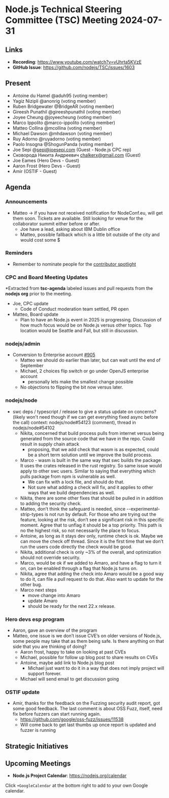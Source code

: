 # Node.js Technical Steering Committee (TSC) Meeting 2024-07-31

## Links

* **Recording**:  <https://www.youtube.com/watch?v=vUhrta5KVzE>
* **GitHub Issue**: <https://github.com/nodejs/TSC/issues/1603>

## Present

* Antoine du Hamel @aduh95 (voting member)
* Yagiz Nizipli @anonrig (voting member)
* Ruben Bridgewater @BridgeAR (voting member)
* Gireesh Punathil @gireeshpunathil (voting member)
* Joyee Cheung @joyeecheung (voting member)
* Marco Ippolito @marco-ippolito (voting member)
* Matteo Collina @mcollina (voting member)
* Michael Dawson @mhdawson (voting member)
* Ruy Adorno @ruyadorno (voting member)
* Paolo Insogna @ShogunPanda (voting member)
* Joe Sepi @<sepi@joesepi.com> (Guest - Node.js CPC rep)
* Сковорода Никита Андреевич <chalkerx@gmail.com> (Guest)
* Joe Eames (Hero Devs - Guest)
* Aaron Frost (Hero Devs - Guest)
* Amir (OSTIF - Guest)

## Agenda

### Announcements

* Matteo -> if you have not received notification for NodeConf.eu, will get them soon. Tickets are available. Still looking for venue for the collaborator summit either before or after.
  * Joe have a lead, asking about IBM Dublin office
  * Matteo, possible fallback which is a little bit outside of the city and would cost some $

### Reminders

* Remember to nominate people for the [contributor spotlight](https://github.com/nodejs/node/blob/main/doc/contributing/reconizing-contributors.md#bi-monthly-contributor-spotlight)

### CPC and Board Meeting Updates

*Extracted from **tsc-agenda** labeled issues and pull requests from the **nodejs org** prior to the meeting.

* Joe, CPC update
  * Code of Conduct moderation team settled, PR open
* Matteo, Board update
  * Plan to have an Node.js event in 2025 is progressing.  Discussion of how much focus would
    be on Node.js versus other topics. Top location would be Seattle and Fall, but still in
    discussion.

### nodejs/admin

* Conversion to Enterprise account [#905](https://github.com/nodejs/admin/issues/905)
  * Matteo we should do earlier than later, but can wait until the end of September
  * Michael, 2 choices flip switch or go under OpenJS enterprise account
    * personally lets make the smallest change possible
  * No objections to flipping the bit now versus later.

### nodejs/node

* swc deps / typescript / release to give a status update on concerns?
(likely won't need though if we can get everything fixed async before the call)
context: nodejs/node#54123 (comment), thread in nodejs/node#54102
  * Nikita, concerned that build process pulls from internet versus being generated from the
    source code that we have in the repo. Could result in supply chain attack
    * proposing, that we add check that wasm is as expected, could be a short term solution until
      we improve the build process.
  * Marco - wasm is built in the same way that swc builds the package. It uses the crates
    released in the rust registry. So same issue would apply to other swc users. Similar to saying
    that everything which pulls package from npm is vulnerable as well.
    * We can fix with a lock file, and should do that.
    * Not sure what adding a check will fix, and it applies to other ways that we build
      dependencies as well.
  * Nikita, there are some other fixes that should be pulled in in addition to adding the security
    check.
  * Matteo, don’t think the safeguard is needed, since --experimental-strip-types is not run by
    default. For those who are trying out the feature, looking at the risk, don’t see a significant risk
    in this specific moment. Agree that to unflag it should be a top priority. This path is no the
    highest risk, so not necessarily the place to focus.
  * Antoine, as long as it stays dev only, runtime check is ok. Maybe we can move the check off
    thread. Since it is the first time that we don’t run the users code directly the check would be
    good.
  * Nikita, additional check is only ~3% of the overall, and optimization should not override
    security.
  * Marco, would be ok if we added to Amaro, and have a flag to turn it on, can be enabled
    through a flag that Node.js turns on.
  * Nikita, agree that adding the check into Amaro would be a good way to do it, can file a pull
    request to do that. Also want to update for the other bug.
  * Marco next steps
    * move change into Amaro
    * update Amaro
    * should be ready for the next 22.x release.

### Hero devs esp program

* Aaron, gave an overview of the program
* Matteo, one issue is we don’t issue CVE’s on older versions of Node.js, some people may take
  that as them being safe. Is there anything on that side that you are thinking of doing?
  * Aaron frost, happy to take on looking at past CVEs
  * Michael, possible for follow up blog post to share results on CVEs
  * Antoine, maybe add link to Node.js blog post
    * Michael just want to do it in a way that does not imply project will support forever.
  * Michael will send email to get discussion going

### OSTIF update

* Amir, thanks for the feedback on the Fuzzing security audit report, got some good feedback.
  The last comment is about OSS Fuzz, itself, need fix before fuzzers can start running again.
  * <https://github.com/google/oss-fuzz/issues/11538>
  * Will come back to get last thumbs up once report is updated and fuzzer is running

## Strategic Initiatives

## Upcoming Meetings

* **Node.js Project Calendar**: <https://nodejs.org/calendar>

Click `+GoogleCalendar` at the bottom right to add to your own Google calendar.
